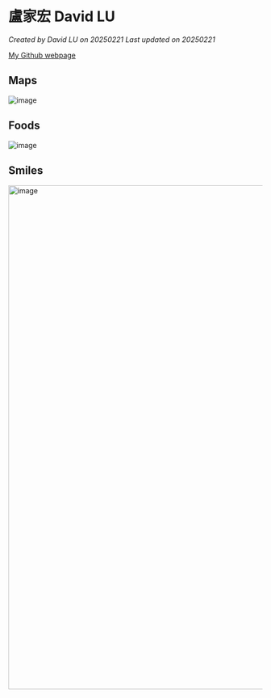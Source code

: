 # 盧家宏 David LU

*Created by David LU  on 20250221 Last updated on 20250221*

[My Github webpage](https://github.com/DavidLu1208)


## Maps
![image](https://github.com/user-attachments/assets/e012b3ed-8e28-4e06-8aa8-fef8b6f9a300)


## Foods
![image](https://github.com/user-attachments/assets/446a9b04-760d-4c03-88fe-2704e768a12a)


## Smiles
<img width="997" alt="image" src="https://github.com/user-attachments/assets/cf424636-7701-42a3-85fe-7bbe9ed437a7" />


